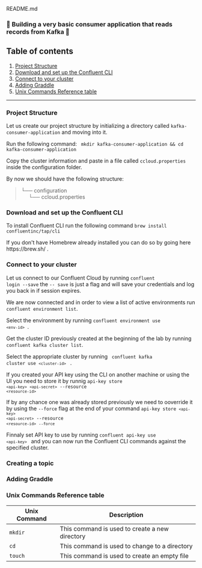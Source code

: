 README.md

### :rotating_light: Building a very basic consumer application that reads records from Kafka :rotating_light:

## Table of contents
1. [Project Structure](#project-structure)
2. [Download and set up the Confluent CLI](#download-and-set-up-the-confluent-cli) 
3. [Connect to your cluster](#connect-to-your-cluster) 
4. [Adding Graddle](#adding-graddle) 
5. [Unix Commands Reference table](#unix-commands-reference-table)

---

### Project Structure
<p> Let us create our project structure by initializing a directory called <code>kafka-consumer-application</code> and moving into it.<br> <p></p> Run the following command: <code> mkdir kafka-consumer-application && cd kafka-consumer-application </code> </p>

<p>Copy the cluster information and paste in a file called <code>ccloud.properties</code> inside the configuration folder.</p>

<p>
By now we should have the following structure:

> └── configuration
> <br> &nbsp;&nbsp;&nbsp;&nbsp;    └── ccloud.properties
</p>

### Download and set up the Confluent CLI
<p>
To install Confluent CLI run the following command <code>brew install confluentinc/tap/cli</code>

<p>If you don't have Homebrew already installed you can do so by going here https://brew.sh/ . </p>
</p>

### Connect to your cluster

Let us connect to our Confluent Cloud by running <code>confluent login --save</code> the <code>-- save</code> is just a flag and will save your credentials and log you back in if session expires.

We are now connected and in order to view a list of active environments run <code>confluent environment list</code>.

Select the environment by running <code>confluent environment use `<env-id>` </code>.

Get the cluster ID previously created at the beginning of the lab by running <code>confluent kafka cluster list</code>.

Select the appropriate cluster by running <code> confluent kafka cluster use `<cluster-id>` </code> .

If you created your API key using the CLI on another machine or using the UI you need to store it by runnig <code>api-key store `<api-key>` `<api-secret>` --resource `<resource-id>`</code> 

If by any chance one was already stored previously we need to ooverride it by using the <code>--force</code> flag at the end of your command <code>api-key store `<api-key>` `<api-secret>` --resource `<resource-id>` `--force`</code>

Finnaly set API key to use by running <code>confluent api-key use `<api-key>` </code> and you can now run the Confluent CLI commands against the specified cluster.

</p>

### Creating a topic



### Adding Graddle






### Unix Commands Reference table

| Unix Command| Description |
| ----------- | ----------- |
| <code>mkdir</code>       | This command is used to create a new directory|
| <code>cd</code>   | This command is used to change to a directory        |
| <code>touch</code>   | This command is used to create an empty file        |


